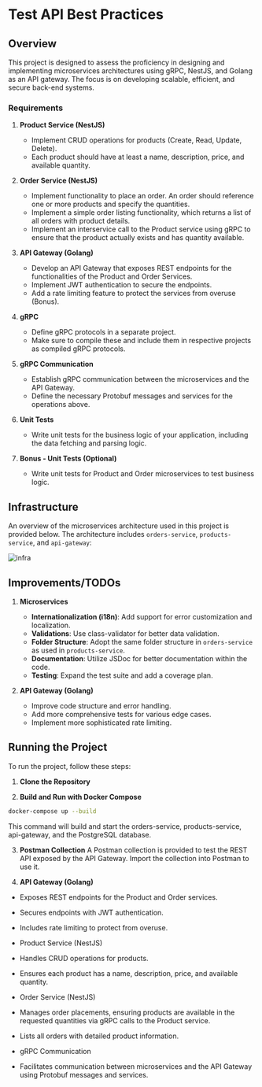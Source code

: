 # Test API Best Practices

## Overview

This project is designed to assess the proficiency in designing and implementing microservices architectures using gRPC, NestJS, and Golang as an API gateway. The focus is on developing scalable, efficient, and secure back-end systems.

### Requirements

1. **Product Service (NestJS)**
   - Implement CRUD operations for products (Create, Read, Update, Delete).
   - Each product should have at least a name, description, price, and available quantity.

2. **Order Service (NestJS)**
   - Implement functionality to place an order. An order should reference one or more products and specify the quantities.
   - Implement a simple order listing functionality, which returns a list of all orders with product details.
   - Implement an interservice call to the Product service using gRPC to ensure that the product actually exists and has quantity available.

3. **API Gateway (Golang)**
   - Develop an API Gateway that exposes REST endpoints for the functionalities of the Product and Order Services.
   - Implement JWT authentication to secure the endpoints.
   - Add a rate limiting feature to protect the services from overuse (Bonus).

4. **gRPC**
   - Define gRPC protocols in a separate project.
   - Make sure to compile these and include them in respective projects as compiled gRPC protocols.

5. **gRPC Communication**
   - Establish gRPC communication between the microservices and the API Gateway.
   - Define the necessary Protobuf messages and services for the operations above.

6. **Unit Tests**
   - Write unit tests for the business logic of your application, including the data fetching and parsing logic.

7. **Bonus - Unit Tests (Optional)**
   - Write unit tests for Product and Order microservices to test business logic.

## Infrastructure

An overview of the microservices architecture used in this project is provided below. The architecture includes `orders-service`, `products-service`, and `api-gateway`:

![infra](https://github.com/user-attachments/assets/ac3fe171-b346-4ae2-85bb-d8235854a157)

## Improvements/TODOs

1. **Microservices**
   - **Internationalization (i18n)**: Add support for error customization and localization.
   - **Validations**: Use class-validator for better data validation.
   - **Folder Structure**: Adopt the same folder structure in `orders-service` as used in `products-service`.
   - **Documentation**: Utilize JSDoc for better documentation within the code.
   - **Testing**: Expand the test suite and add a coverage plan.

2. **API Gateway (Golang)**
   - Improve code structure and error handling.
   - Add more comprehensive tests for various edge cases.
   - Implement more sophisticated rate limiting.

## Running the Project

To run the project, follow these steps:

1. **Clone the Repository**

2. **Build and Run with Docker Compose**
```bash
docker-compose up --build
```

This command will build and start the orders-service, products-service, api-gateway, and the PostgreSQL database.

3. **Postman Collection**
A Postman collection is provided to test the REST API exposed by the API Gateway. Import the collection into Postman to use it.

4. **API Gateway (Golang)**

- Exposes REST endpoints for the Product and Order services.
- Secures endpoints with JWT authentication.
- Includes rate limiting to protect from overuse.
- Product Service (NestJS)

- Handles CRUD operations for products.
- Ensures each product has a name, description, price, and available quantity.
- Order Service (NestJS)

- Manages order placements, ensuring products are available in the requested quantities via gRPC calls to the Product service.
- Lists all orders with detailed product information.
- gRPC Communication

- Facilitates communication between microservices and the API Gateway using Protobuf messages and services.

